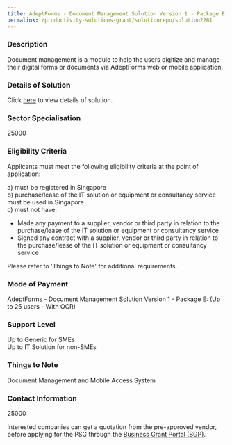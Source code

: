 ```yaml
---
title: AdeptForms - Document Management Solution Version 1 - Package E (Up to 25 users - With OCR)
permalink: /productivity-solutions-grant/solutionrepo/solution2261
---
```


### Description

Document management is a module to help the users digitize and manage their digital forms or documents via AdeptForms web or mobile application.

### Details of Solution

Click <a href='Adept Ventures Pte Ltd' target='_blank' rel='noopener'>here</a> to view details of solution.

### Sector Specialisation

 25000 

### Eligibility Criteria

Applicants must meet the following eligibility criteria at the point of application:

a) must be registered in Singapore <br>
b) purchase/lease of the IT solution or equipment or consultancy service must be used in Singapore <br>
c) must not have:
- Made any payment to a supplier, vendor or third party in relation to the purchase/lease of the IT solution or equipment or consultancy service
- Signed any contract with a supplier, vendor or third party in relation to the purchase/lease of the IT solution or equipment or consultancy service

Please refer to 'Things to Note' for additional requirements.

### Mode of Payment
AdeptForms - Document Management Solution Version 1 - Package E: (Up to 25 users - With OCR)

### Support Level
Up to Generic for SMEs <br>
Up to IT Solution for non-SMEs

### Things to Note
Document Management and Mobile Access System

### Contact Information
25000

Interested companies can get a quotation from the pre-approved vendor, before applying for the PSG through the <a target='_blank' rel='noopener' href='https://www.businessgrants.gov.sg/'>Business Grant Portal (BGP)</a>.
